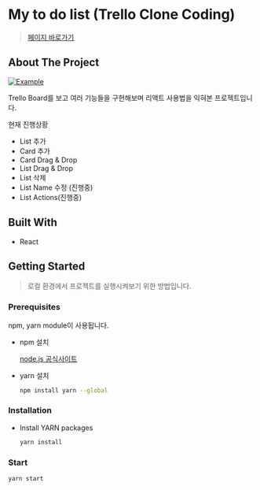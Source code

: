 # My to do list (Trello Clone Coding)

> [페이지 바로가기](https://mooyeon-choi.github.io/trello_clone_coding/)

## About The Project

[![Example](./images/example.gif)](https://mooyeon-choi.github.io/trello_clone_coding/)

Trello Board를 보고 여러 기능들을 구현해보며 리액트 사용법을 익혀본 프로젝트입니다.

현재 진행상황

* List 추가
* Card 추가
* Card Drag & Drop
* List Drag & Drop
* List 삭제
* List Name 수정 (진행중)
* List Actions(진행중)

## Built With

* React

## Getting Started

> 로컬 환경에서 프로젝트를 실행시켜보기 위한 방법입니다.

### Prerequisites

npm, yarn module이 사용됩니다.

- npm 설치

  [node.js 공식사이트](https://nodejs.org/en/)

- yarn 설치

  ```bash
  npm install yarn --global
  ```

### Installation

- Install YARN packages

  ```bash
  yarn install
  ```

### Start

```bash
yarn start
```